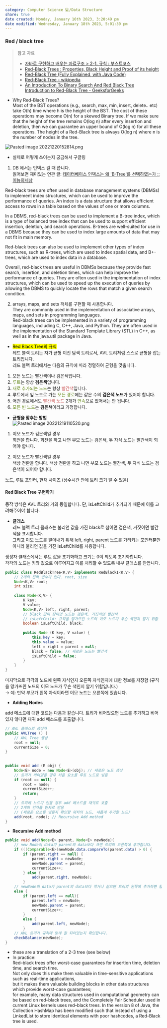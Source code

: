 ```yaml
---  
category: Computer Science 💻/Data Structure  
share: true  
date created: Monday, January 16th 2023, 3:20:49 pm  
date modified: Wednesday, January 18th 2023, 5:01:30 pm  
---  
```

  
### Red / black tree  
> 참고 자료  
> - [자바로 구현하고 배우는 자료구조 > 2-1. 규칙 : 부스트코스](https://www.boostcourse.org/cs204/lecture/626067?isDesc=false)  
> - [Red-Black Trees : Properties, Black Height and Proof of its height](https://www.codesdope.com/course/data-structures-red-black-trees/)  
> - [Red-Black Tree (Fully Explained, with Java Code)](https://www.happycoders.eu/algorithms/red-black-tree-java/)  
> - [Red-Black Tree - wikipedia](https://en.wikipedia.org/wiki/Red%E2%80%93black_tree)  
> - [An Introduction To Binary Search And Red Black Tree](https://www.topcoder.com/thrive/articles/An%20Introduction%20to%20Binary%20Search%20and%20Red-Black%20Trees)  
> [Introduction to Red-Black Tree - GeeksforGeeks](https://www.geeksforgeeks.org/introduction-to-red-black-tree/)  
  
  
- Why Red-Black Trees?  
Most of the BST operations (e.g., search, max, min, insert, delete.. etc) take O(h) time where h is the height of the BST. The cost of these operations may become O(n) for a skewed Binary tree. If we make sure that the height of the tree remains O(log n) after every insertion and deletion, then we can guarantee an upper bound of O(log n) for all these operations. The height of a Red-Black tree is always O(log n) where n is the number of nodes in the tree.   
  
![Pasted image 20221220152814.png](../../attachments/Pasted%20image%2020221220152814.png)  
  
  
  
  
- 실제로 어떻게 쓰이는지 궁금해서 구글링  
1. DB 에서는 인덱스 걸 때 씁니다.  
읽어보면 재미있는 연관 글: [데이터베이스 인덱스는 왜 'B-Tree'를 선택하였는가 :: 이뇽의세상](https://helloinyong.tistory.com/296)  
  
Red-black trees are often used in database management systems (DBMSs) to implement index structures, which can be used to improve the performance of queries. An index is a data structure that allows efficient access to rows in a table based on the values of one or more columns.  
  
In a DBMS, red-black trees can be used to implement a B-tree index, which is a type of balanced tree index that can be used to support efficient insertion, deletion, and search operations. B-trees are well-suited for use in a DBMS because they can be used to index large amounts of data that may not fit in main memory.  
  
Red-black trees can also be used to implement other types of index structures, such as R-trees, which are used to index spatial data, and B+-trees, which are used to index data in a database.  
  
Overall, red-black trees are useful in DBMSs because they provide fast search, insertion, and deletion times, which can help improve the performance of queries. They are often used in the implementation of index structures, which can be used to speed up the execution of queries by allowing the DBMS to quickly locate the rows that match a given search condition.  
  
2. arrays, maps, and sets 객체를 구현할 때 사용합니다.   
   They are commonly used in the implementation of associative arrays, maps, and sets in programming languages.  
  Red-black trees can be implemented in a variety of programming languages, including C, C++, Java, and Python. They are often used in the implementation of the Standard Template Library (STL) in C++, as well as in the java.util package in Java.  
  
- <mark class="yellow">Red Black Tree의 규칙</mark>  
레드 블랙 트리는 자가 균형 이진 탐색 트리로서, AVL 트리처럼 스스로 균형을 잡는 트리입니다.   
레드 블랙 트리에서는 다음의 규칙에 따라 정렬하여 균형을 맞춥니다.  
  
1. 모든 노드는 빨간색이나 검은색입니다.  
2. <font style="color:olivedrab">루트</font>는 항상 **검은색**입니다.  
3. <font style="color:olivedrab">새로 추가되는 노드</font>는 항상 <font style="color:indianred">빨간색</font>입니다.  
4. 루트에서 잎 노드로 가는 <font style="color:olivedrab">모든 경로</font>에는 같은 수의 **검은색 노드**가 있어야 합니다.  
5. 어떤 경로에서도 <font style="color:indianred">빨간색 노드</font> 2개가 <font style="color:olivedrab">연속</font>으로 있어서는 안 됩니다.  
6. <font style="color:olivedrab">모든 빈 노드</font>는 **검은색**이라고 가정합니다.  
  
- **균형을 맞추는 방법**  
![Pasted image 20221219110520.png](../../attachments/Pasted%20image%2020221219110520.png)  
1) 이모 노드가 검은색일 경우  
회전을 합니다. 회전을 하고 나면 부모 노드는 검은색, 두 자식 노드는 빨간색이 되어야 합니다.  
   
2) 이모 노드가 빨간색일 경우  
색상 전환을 합니다. 색상 전환을 하고 나면 부모 노드는 빨간색, 두 자식 노드는 검은색이 되어야 합니다.  
  
노드, 루트 포인터, 현재 사이즈 (상수시간 안에 트리 크기 알 수 있음)  
#### Red Black Tree 구현하기  
동작 방식은 AVL 트리와 거의 동일합니다. 단, isLeftChild가 추가되기 때문에 이를 고려해주어야 합니다.  
  
- **클래스**  
레드 블랙 트리 클래스는 불리언 값을 가진 black로 참이면 검은색, 거짓이면 빨간색을 표시합니다.   
그리고 이모 노드를 알아내기 위해 left, right, parent 노드를 가리키는 포인터뿐만 아니라 불리언 값을 가진 isLeftChild를 사용합니다.  
  
생성자 클래스에서는 루트 값을 초기화하고 크기는 0이 되도록 초기화합니다.  
각각의 노드는 키와 값으로 이루어지고 이를 처리할 수 있도록 내부 클래스를 만듭니다.  
  
  
```java  
public class RedBlackTree<K,V> implements RedBlackI<K,V> {  
	// 2개의 전역 변수가 있다. root, size  
	Node<K,V> root;   
	int size;  
	  
	class Node<K,V> {  
		K key;  
		V value;  
		Node<K,V> left, right, parent;  
		// black 값이 참이면 노드는 검은색, 거짓이면 빨간색  
		// isLeftChild: 규칙을 망가뜨린 노드의 이모 노드가 무슨 색인지 알기 위함  
		boolean isLeftChild, black;   
		  
		public Node (K key, V value) {  
			this.key = key;  
			this.value = value;  
			left = right = parent = null;  
			black = false; // 새로운 노드는 빨간색  
			isLeftChild = false;   
		}  
	}  
}  
```  
  
마지막으로 각각의 노드에 왼쪽 자식인지 오른쪽 자식인지에 대한 정보를 저장함 (규칙을 망가뜨린 노드의 이모 노드가 무슨 색인지 알기 위함입니다.)   
→ 예: 만약 부모가 왼쪽 자식이라면 이모 노드는 오른쪽에 있습니다.  
  
- **Adding Nodes**    
  
add 메소드에 대한 코드는 다음과 같습니다. 트리가 비어있으면 노드를 추가하고 비어있지 않다면 재귀 add 메소드를 호출합니다.  
```java  
// AVL 클래스의 생성자  
public AVLTree () {  
	// AVL Tree 생성  
	root = null;  
	currentSize = 0;  
}  
  
  
public void add (E obj) {  
	Node<E> node = new Node<E>(obj); // 새로운 노드 생성  
	// 트리가 비어있을 경우 처음 요소를 루트 노드로 넣음  
	if (root == null) {  
		root = node;  
		currentSize++;  
		return;  
	}  
	// 트리에 노드가 있을 경우 add 메소드를 재귀로 호출  
	// 2개의 인자를 인자로 받음   
	// (새로운 요소를 넣을지 확인할 위치의 노드, 새롭게 추가할 노드)  
	add(root, node); // Recursive Add method  
}  
```  
  
- **Recursive Add method**  
```java  
public void add(Node<E> parent, Node<E> newNode){  
	// new Node의 data가 parent의 data보다 크면 트리의 오른쪽에 추가합니다.  
	if (((Comparable<E>)newNode.data.compareTo(parent.data) > 0) {  
		if (parent.right == null) {  
			parent.right = newNode;  
			newNode.parent = parent;  
			currentSize++;  
		} else {  
			add(parent.right, newNode);  
		}  
	// newNode의 data가 parent의 data보다 작거나 같으면 트리의 왼쪽에 추가하면 됩니다.  
	else {  
		if (parent.left == null){  
			parent.left = newNode;  
			newNode.parent = parent;  
			currentSize++;  
		}  
		else {  
			add(parent.left, newNode);  
		}  
	// AVL 트리가 규칙에 맞게 잘 되어있는지 확인합니다.  
	checkBalance(newNode);  
}  
```  
  
  
  
  
- these are a translation of a 2-3 tree (see below)  
- In practice:  
	Red–black trees offer worst-case guarantees for insertion time, deletion time, and search time.  
	Not only does this make them valuable in time-sensitive applications such as real-time applications,  
	but it makes them valuable building blocks in other data structures which provide worst-case guarantees;  
	for example, many data structures used in computational geometry can be based on red–black trees, and the Completely Fair Scheduler used in current Linux kernels uses red–black trees. In the version 8 of Java, the Collection HashMap has been modified such that instead of using a LinkedList to store identical elements with poor hashcodes, a Red-Black tree is used.  
  
  
